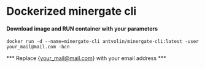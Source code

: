 # Dockerized minergate cli
  
#### Download image and RUN container with your parameters
  
    docker run -d --name=minergate-cli antvolin/minergate-cli:latest -user your_mail@mail.com -bcn
  
*** Replace {your_mail@mail.com} with your email address ***
  
